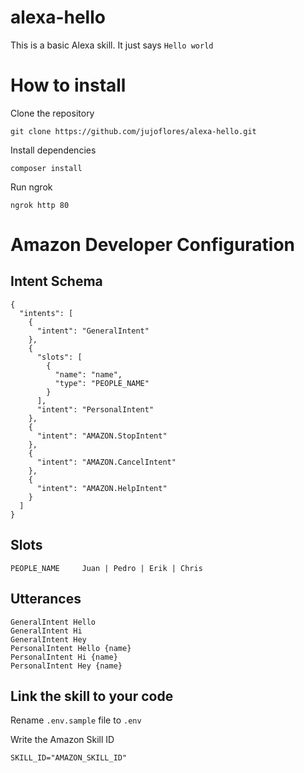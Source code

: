 # alexa-hello

This is a basic Alexa skill. It just says `Hello world`

# How to install 

Clone the repository

```
git clone https://github.com/jujoflores/alexa-hello.git
```

Install dependencies

```
composer install
```

Run ngrok

```
ngrok http 80
```

# Amazon Developer Configuration

## Intent Schema

```
{
  "intents": [
    {
      "intent": "GeneralIntent"
    },
    {
      "slots": [
        {
          "name": "name",
          "type": "PEOPLE_NAME"
        }
      ],
      "intent": "PersonalIntent"
    },
    {
      "intent": "AMAZON.StopIntent"
    },
    {
      "intent": "AMAZON.CancelIntent"
    },
    {
      "intent": "AMAZON.HelpIntent"
    }
  ]
}
```

## Slots

```
PEOPLE_NAME		Juan | Pedro | Erik | Chris
```

## Utterances

```
GeneralIntent Hello
GeneralIntent Hi
GeneralIntent Hey
PersonalIntent Hello {name}
PersonalIntent Hi {name}
PersonalIntent Hey {name}
```

## Link the skill to your code

Rename `.env.sample` file to `.env`

Write the Amazon Skill ID

```
SKILL_ID="AMAZON_SKILL_ID"
```

